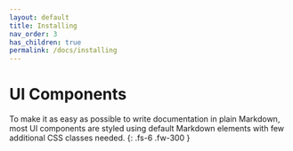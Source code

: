 ```yaml
---
layout: default
title: Installing
nav_order: 3
has_children: true
permalink: /docs/installing
---
```


# UI Components

To make it as easy as possible to write documentation in plain Markdown, most UI components are styled using default Markdown elements with few additional CSS classes needed.
{: .fs-6 .fw-300 }
